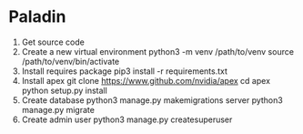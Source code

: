 # Paladin
1. Get source code
2. Create a new virtual environment
python3 -m venv /path/to/venv
source /path/to/venv/bin/activate
3. Install requires package
pip3 install -r requirements.txt
4. Install apex
git clone https://www.github.com/nvidia/apex
cd apex
python setup.py install
5. Create database
python3 manage.py makemigrations server
python3 manage.py migrate
6. Create admin user
python3 manage.py createsuperuser
